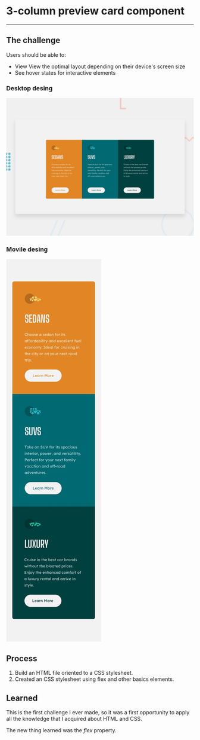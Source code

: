  # 3-column preview card component
---
## The challenge

Users should be able to:

* View View the optimal layout depending on their device's screen size
* See hover states for interactive elements

### Desktop desing
![Desktop desing](./Desings/desktop-preview.jpg)

### Movile desing
![Movile desing](./Desings/mobile-design.jpg)

## Process

1. Build an HTML file oriented to a CSS stylesheet.
1. Created an CSS stylesheet using flex and other basics elements.

## Learned

This is the first challenge I ever made, so it was a first opportunity to apply all the knowledge that I acquired about HTML and CSS.

The new thing learned was the _flex_ property.  
